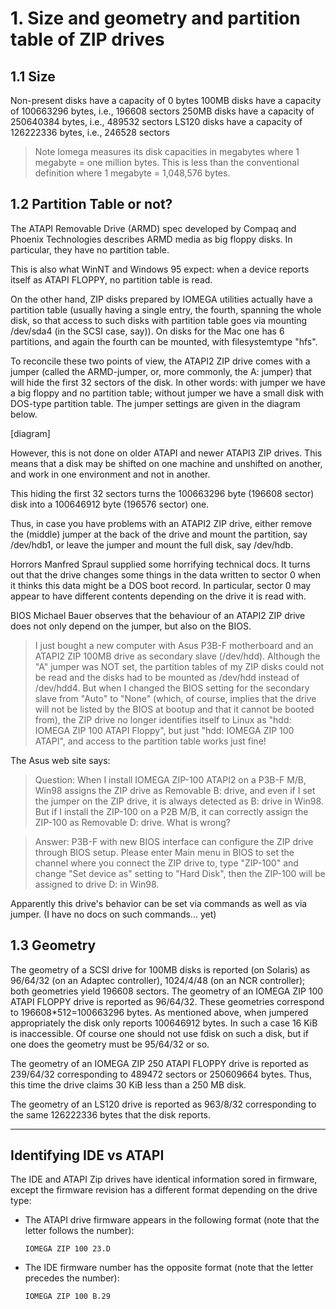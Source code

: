 # 1. Size and geometry and partition table of ZIP drives


## 1.1 Size
Non-present disks have a capacity of 0 bytes
100MB disks have a capacity of 100663296 bytes, i.e., 196608 sectors
250MB disks have a capacity of 250640384 bytes, i.e., 489532 sectors
LS120 disks have a capacity of 126222336 bytes, i.e., 246528 sectors

> Note
Iomega measures its disk capacities in megabytes where 1 megabyte = one million bytes.
This is less than the conventional definition where 1 megabyte = 1,048,576 bytes.


## 1.2 Partition Table or not?
The ATAPI Removable Drive (ARMD) spec developed by Compaq and Phoenix Technologies describes ARMD media as big floppy disks. In particular, they have no partition table.

This is also what WinNT and Windows 95 expect: when a device reports itself as ATAPI FLOPPY, no partition table is read.

On the other hand, ZIP disks prepared by IOMEGA utilities actually have a partition table (usually having a single entry, the fourth, spanning the whole disk, so that access to such disks with partition table goes via mounting /dev/sda4 (in the SCSI case, say)). On disks for the Mac one has 6 partitions, and again the fourth can be mounted, with filesystemtype "hfs".

To reconcile these two points of view, the ATAPI2 ZIP drive comes with a jumper (called the ARMD-jumper, or, more commonly, the A: jumper) that will hide the first 32 sectors of the disk. In other words: with jumper we have a big floppy and no partition table; without jumper we have a small disk with DOS-type partition table. The jumper settings are given in the diagram below.

[diagram]

However, this is not done on older ATAPI and newer ATAPI3 ZIP drives. This means that a disk may be shifted on one machine and unshifted on another, and work in one environment and not in another.

This hiding the first 32 sectors turns the 100663296 byte (196608 sector) disk into a 100646912 byte (196576 sector) one.

Thus, in case you have problems with an ATAPI2 ZIP drive, either remove the (middle) jumper at the back of the drive and mount the partition, say /dev/hdb1, or leave the jumper and mount the full disk, say /dev/hdb.

Horrors
Manfred Spraul supplied some horrifying technical docs. It turns out that the drive changes some things in the data written to sector 0 when it thinks this data might be a DOS boot record. In particular, sector 0 may appear to have different contents depending on the drive it is read with.

BIOS
Michael Bauer observes that the behaviour of an ATAPI2 ZIP drive does not only depend on the jumper, but also on the BIOS.

> I just bought a new computer with Asus P3B-F motherboard and an ATAPI2 ZIP 100MB drive as secondary slave (/dev/hdd). Although the "A" jumper was NOT set, the partition tables of my ZIP disks could not be read and the disks had to be mounted as /dev/hdd instead of /dev/hdd4. But when I changed the BIOS setting for the secondary slave from "Auto" to "None" (which, of course, implies that the drive will not be listed by the BIOS at bootup and that it cannot be booted from), the ZIP drive no longer identifies itself to Linux as "hdd: IOMEGA ZIP 100 ATAPI Floppy", but just "hdd: IOMEGA ZIP 100 ATAPI", and access to the partition table works just fine!

The Asus web site says:

> Question: When I install IOMEGA ZIP-100 ATAPI2 on a P3B-F M/B, Win98 assigns the ZIP drive as Removable B: drive, and even if I set the jumper on the ZIP drive, it is always detected as B: drive in Win98. But if I install the ZIP-100 on a P2B M/B, it can correctly assign the ZIP-100 as Removable D: drive. What is wrong?

> Answer: P3B-F with new BIOS interface can configure the ZIP drive through BIOS setup. Please enter Main menu in BIOS to set the channel where you connect the ZIP drive to, type "ZIP-100" and change "Set device as" setting to "Hard Disk", then the ZIP-100 will be assigned to drive D: in Win98.

Apparently this drive's behavior can be set via commands as well as via jumper. (I have no docs on such commands... yet)

## 1.3 Geometry
The geometry of a SCSI drive for 100MB disks is reported (on Solaris) as 96/64/32 (on an Adaptec controller), 1024/4/48 (on an NCR controller); both geometries yield 196608 sectors. 
The geometry of an IOMEGA ZIP 100 ATAPI FLOPPY drive is reported as 96/64/32. These geometries correspond to 196608*512=100663296 bytes. 
As mentioned above, when jumpered appropriately the disk only reports 100646912 bytes. In such a case 16 KiB is inaccessible. Of course one should not use fdisk on such a disk, but if one does the geometry must be 95/64/32 or so.

The geometry of an IOMEGA ZIP 250 ATAPI FLOPPY drive is reported as 239/64/32 corresponding to 489472 sectors or 250609664 bytes. Thus, this time the drive claims 30 KiB less than a 250 MB disk.

The geometry of an LS120 drive is reported as 963/8/32 corresponding to the same 126222336 bytes that the disk reports.

-----

## Identifying IDE vs ATAPI

The IDE and ATAPI Zip drives have identical information sored in firmware, except the firmware revision has a different format depending on the drive type:

- The ATAPI drive firmware appears in the following format (note that the letter follows the number):

  `IOMEGA ZIP 100 23.D`

- The IDE firmware number has the opposite format (note that the letter precedes the number):

  `IOMEGA ZIP 100 B.29`
